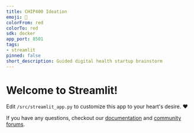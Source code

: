 ```yaml
---
title: CHIP400 Ideation
emoji: 🚀
colorFrom: red
colorTo: red
sdk: docker
app_port: 8501
tags:
- streamlit
pinned: false
short_description: Guided digital health startup brainstorm
---
```


# Welcome to Streamlit!

Edit `/src/streamlit_app.py` to customize this app to your heart's desire. :heart:

If you have any questions, checkout our [documentation](https://docs.streamlit.io) and [community
forums](https://discuss.streamlit.io).
